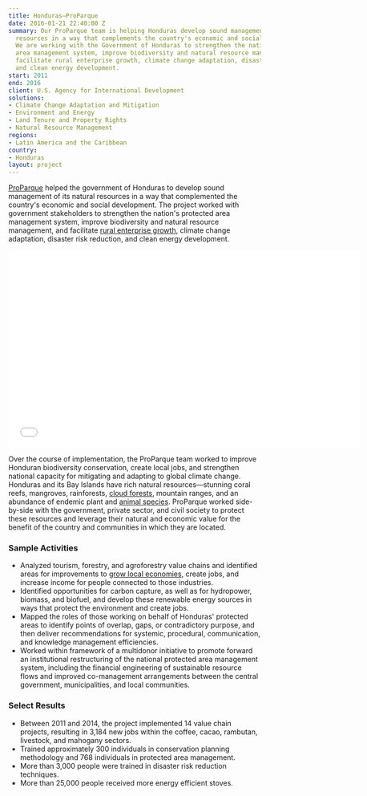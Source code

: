 ```yaml
---
title: Honduras—ProParque
date: 2016-01-21 22:40:00 Z
summary: Our ProParque team is helping Honduras develop sound management of its natural
  resources in a way that complements the country's economic and social development.
  We are working with the Government of Honduras to strengthen the nation's protected
  area management system, improve biodiversity and natural resource management, and
  facilitate rural enterprise growth, climate change adaptation, disaster risk reduction,
  and clean energy development.
start: 2011
end: 2016
client: U.S. Agency for International Development
solutions:
- Climate Change Adaptation and Mitigation
- Environment and Energy
- Land Tenure and Property Rights
- Natural Resource Management
regions:
- Latin America and the Caribbean
country:
- Honduras
layout: project
---
```


[ProParque][1] helped the government of Honduras to develop sound management of its natural resources in a way that complemented the country's economic and social development. The project worked with government stakeholders to strengthen the nation's protected area management system, improve biodiversity and natural resource management, and facilitate [rural enterprise growth][2], climate change adaptation, disaster risk reduction, and clean energy development.

<iframe allowfullscreen="" frameborder="0" height="394" mozallowfullscreen="" src="//player.vimeo.com/video/104423902" webkitallowfullscreen="" width="703"></iframe>

Over the course of implementation, the ProParque team worked to improve Honduran biodiversity conservation, create local jobs, and strengthen national capacity for mitigating and adapting to global climate change. Honduras and its Bay Islands have rich natural resources—stunning coral reefs, mangroves, rainforests, [cloud forests][3], mountain ranges, and an abundance of endemic plant and [animal species][4]. ProParque worked side-by-side with the government, private sector, and civil society to protect these resources and leverage their natural and economic value for the benefit of the country and communities in which they are located.

###  Sample Activities

* Analyzed tourism, forestry, and agroforestry value chains and identified areas for improvements to [grow local economies][5], create jobs, and increase income for people connected to those industries.
* Identified opportunities for carbon capture, as well as for hydropower, biomass, and biofuel, and develop these renewable energy sources in ways that protect the environment and create jobs.
* Mapped the roles of those working on behalf of Honduras' protected areas to identify points of overlap, gaps, or contradictory purpose, and then deliver recommendations for systemic, procedural, communication, and knowledge management efficiencies.
* Worked within framework of a multidonor initiative to promote forward an institutional restructuring of the national protected area management system, including the financial engineering of sustainable resource flows and improved co-management arrangements between the central government, municipalities, and local communities.

###  Select Results

* Between 2011 and 2014, the project implemented 14 value chain projects, resulting in 3,184 new jobs within the coffee, cacao, rambutan, livestock, and mahogany sectors.
* Trained approximately 300 individuals in conservation planning methodology and 768 individuals in protected area management.
* More than 3,000 people were trained in disaster risk reduction techniques.
* More than 25,000 people received more energy efficient stoves.

[1]: http://en.usaid-proparque.org/
[2]: https://www.youtube.com/watch?v=Lwy0yHaAMRE&feature=youtu.be
[3]: http://en.wikipedia.org/wiki/Cloud_forests "Cloud forests"
[4]: http://en.usaid-proparque.org/birding
[5]: http://dai-global-developments.com/articles/natural-resource-conservation-through-electronic-hotel-reservations.html
